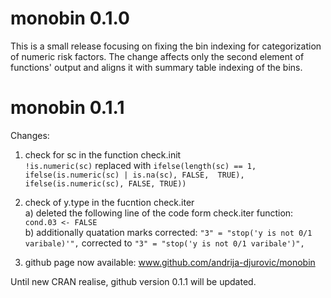 # monobin 0.1.0
This is a small release focusing on fixing the bin indexing for categorization of numeric risk factors. 
The change affects only the second element of functions' output and aligns it with summary table indexing of the bins. 

# monobin 0.1.1
Changes:
1. check for sc in the function check.init<br/>
   ```!is.numeric(sc)``` replaced with ```ifelse(length(sc) == 1, ifelse(is.numeric(sc) | is.na(sc), FALSE,  TRUE), ifelse(is.numeric(sc), FALSE, TRUE))```

2. check of y.type in the fucntion check.iter<br/>
   a) deleted the following line of the code form check.iter function: ```cond.03 <- FALSE```<br/>
   b) additionally quatation marks corrected:  ``"3" = "stop('y is not 0/1 varibale)'",`` corrected to ```"3" = "stop('y is not 0/1 varibale')",```<br/>
   
3. github page now available: www.github.com/andrija-djurovic/monobin
   
 Until new CRAN realise, github version 0.1.1 will be updated.
